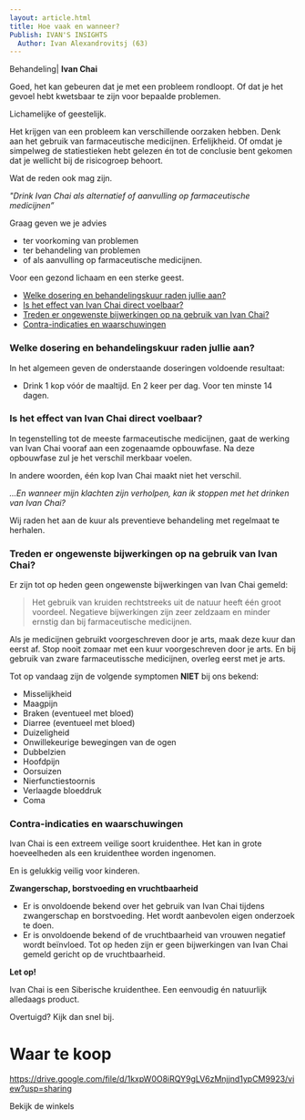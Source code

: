 ```yaml
---
layout: article.html
title: Hoe vaak en wanneer?
Publish: IVAN'S INSIGHTS
  Author: Ivan Alexandrovitsj (63)
---
```

Behandeling| **Ivan Chai**

Goed, het kan gebeuren dat je met een probleem rondloopt. Of dat je het gevoel hebt kwetsbaar te zijn voor bepaalde problemen. 

Lichamelijke of geestelijk. 

Het krijgen van een probleem kan verschillende oorzaken hebben. Denk aan het gebruik van farmaceutische medicijnen. Erfelijkheid. Of omdat je simpelweg de statiestieken hebt gelezen én tot de conclusie bent gekomen dat je wellicht bij de risicogroep behoort. 

Wat de reden ook mag zijn. 

_"Drink Ivan Chai als alternatief of aanvulling op farmaceutische medicijnen”_

Graag geven we je advies
* ter voorkoming van problemen
* ter behandeling van problemen
* of als aanvulling op farmaceutische medicijnen. 

Voor een gezond lichaam en een sterke geest. 

* [Welke dosering en behandelingskuur raden jullie aan?](#welke-dosering-en-behandelingskuur-raden-jullie-aan)
* [Is het effect van Ivan Chai direct voelbaar?](#is-het-effect-van-ivan-chai-direct-voelbaar)
* [Treden er ongewenste bijwerkingen op na gebruik van Ivan Chai?](#treden-er-ongewenste-bijwerkingen-op-na-gebruik-van-ivan-chai)
* [Contra-indicaties en waarschuwingen](#contra-indicaties-en-waarschuwingen)

### Welke dosering en behandelingskuur raden jullie aan?
In het algemeen geven de onderstaande doseringen voldoende resultaat:
* Drink 1 kop vóór de maaltijd. En 2 keer per dag. Voor ten minste 14 dagen. <br>

### Is het effect van Ivan Chai direct voelbaar?
In tegenstelling tot de meeste farmaceutische medicijnen, gaat de werking van Ivan Chai vooraf aan een zogenaamde opbouwfase. Na deze opbouwfase zul je het verschil merkbaar voelen. 

In andere woorden, één kop Ivan Chai maakt niet het verschil.

_...En wanneer mijn klachten zijn verholpen, kan ik stoppen met het drinken van Ivan Chai?_

Wij raden het aan de kuur als preventieve behandeling met regelmaat te herhalen.
 
### Treden er ongewenste bijwerkingen op na gebruik van Ivan Chai?
Er zijn tot op heden geen ongewenste bijwerkingen van Ivan Chai gemeld:
> Het gebruik van kruiden rechtstreeks uit de natuur heeft één groot voordeel. Negatieve bijwerkingen zijn zeer zeldzaam en minder ernstig dan bij farmaceutische medicijnen.
 
Als je medicijnen gebruikt voorgeschreven door je arts, maak deze kuur dan eerst af. Stop nooit zomaar met een kuur voorgeschreven door je arts. En bij gebruik van zware farmaceutissche medicijnen, overleg eerst met je arts.
 
Tot op vandaag zijn de volgende symptomen **NIET** bij ons bekend:
 
* Misselijkheid
* Maagpijn
* Braken (eventueel met bloed)
* Diarree (eventueel met bloed)
* Duizeligheid
* Onwillekeurige bewegingen van de ogen
* Dubbelzien
* Hoofdpijn
* Oorsuizen
* Nierfunctiestoornis
* Verlaagde bloeddruk
* Coma
 
### Contra-indicaties en waarschuwingen
Ivan Chai is een extreem veilige soort kruidenthee. Het kan in grote hoeveelheden als een kruidenthee worden ingenomen.

En is gelukkig veilig voor kinderen.
 
**Zwangerschap, borstvoeding en vruchtbaarheid** <br>
* Er is onvoldoende bekend over het gebruik van Ivan Chai tijdens zwangerschap en borstvoeding. Het wordt aanbevolen eigen onderzoek te doen.
* Er is onvoldoende bekend of de vruchtbaarheid van vrouwen negatief wordt beïnvloed. Tot op heden zijn er geen bijwerkingen van Ivan Chai gemeld gericht op de vruchtbaarheid.

**Let op!**

Ivan Chai is een Siberische kruidenthee. Een eenvoudig én natuurlijk alledaags product.

Overtuigd? Kijk dan snel bij. 

# Waar te koop

https://drive.google.com/file/d/1kxpW0O8iRQY9gLV6zMnjjnd1ypCM9923/view?usp=sharing

Bekijk de winkels 

